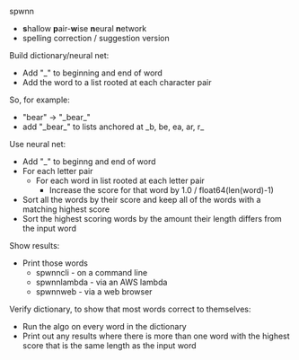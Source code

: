 spwnn
* **s**hallow **p**air-**w**ise **n**eural **n**etwork
* spelling correction / suggestion version


Build dictionary/neural net:
* Add "_" to beginning and end of word
* Add the word to a list rooted at each character pair

So, for example:
  * "bear" -> "\_bear\_"
  * add "\_bear\_" to lists anchored at \_b, be, ea, ar, r\_

Use neural net:
  * Add "_" to beginng and end of word
  * For each letter pair
    * For each word in list rooted at each letter pair
      * Increase the score for that word by 1.0 / float64(len(word)-1)
  * Sort all the words by their score and keep all of the words with a matching highest score
  * Sort the highest scoring words by the amount their length differs from the input word

Show results:

* Print those words
  * spwnncli - on a command line
  * spwnnlambda - via an AWS  lambda
  * spwnnweb - via a web browser

Verify dictionary, to show that most words correct to themselves:
  * Run the algo on every word in the dictionary
  * Print out any results where there is more than one word with the highest score that is the same length as the input word 
